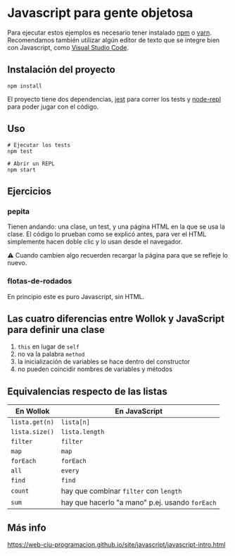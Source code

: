 # Javascript para gente objetosa

Para ejecutar estos ejemplos es necesario tener instalado [npm](https://www.npmjs.com/) o [yarn](https://yarnpkg.com). Recomendamos también utilizar algún editor de texto que se integre bien con Javascript, como [Visual Studio Code](https://code.visualstudio.com/).

## Instalación del proyecto

```
npm install
```

El proyecto tiene dos dependencias, [jest](https://jestjs.io/) para correr los tests y [node-repl](https://github.com/maxogden/node-repl) para poder jugar con el código.

## Uso

```shell
# Ejecutar los tests
npm test 

# Abrir un REPL
npm start
```

## Ejercicios

### pepita

Tienen andando: una clase, un test, y una página HTML en la que se usa la clase. El código lo prueban como se explicó antes, para ver el HTML simplemente hacen doble clic y lo usan desde el navegador. 

:warning: Cuando cambien algo recuerden recargar la página para que se refleje lo nuevo.

### flotas-de-rodados

En principio este es puro Javascript, sin HTML.

## Las cuatro diferencias entre Wollok y JavaScript para definir una clase
1. `this` en lugar de `self`
1. no va la palabra `method`
1. la inicialización de variables se hace dentro del constructor
1. no pueden coincidir nombres de variables y métodos

## Equivalencias respecto de las listas

| En Wollok | En JavaScript |  
| --- | --- | 
| `lista.get(n)` | `lista[n]` |
| `lista.size()` | `lista.length` |
| `filter` | `filter` |
| `map` | `map` |
| `forEach` | `forEach` |
| `all` | `every` |
| `find` | `find` |
| `count` | hay que combinar `filter` con `length` |
| `sum` | hay que hacerlo "a mano" p.ej. usando `forEach` |

## Más info
<https://web-ciu-programacion.github.io/site/javascript/javascript-intro.html>
